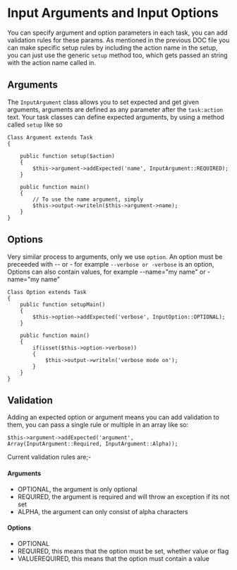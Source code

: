 Input Arguments and Input Options
=================================

You can specify argument and option parameters in each task, you can add validation rules for these params. As mentioned in the previous DOC file you can make specific setup rules by including the action name in the setup, you can just use the generic `setup` method too, which gets passed an string with the action name called in.

## Arguments

The `InputArgument` class allows you to set expected and get given arguments, arguments are defined as any parameter after the `task:action` text. Your task classes can define expected arguments, by using a method called `setup` like so

	Class Argument extends Task
	{

		public function setup($action)
		{
			$this->argument->addExpected('name', InputArgument::REQUIRED);
		}

		public function main()
		{
			// To use the name argument, simply
			$this->output->writeln($this->argument->name);
		}
	}

## Options

Very similar process to arguments, only we use `option`. An option must be preceeded with -- or - for example `--verbose or -verbose` is an option, Options can also contain values, for example --name="my name" or -name="my name"

	Class Option extends Task
	{
		public function setupMain()
		{
			$this->option->addExpected('verbose', InputOption::OPTIONAL);
		}

		public function main()
		{
			if(isset($this->option->verbose))
			{
				$this->output->writeln('verbose mode on');
			}
		}
	}

## Validation

Adding an expected option or argument means you can add validation to them, you can pass a single rule or multiple in an array like so:

	$this->argument->addExpected('argument', Array(InputArgument::Required, InputArgument::Alpha));

Current validation rules are;-

#### Arguments

 - OPTIONAL, the argument is only optional
 - REQUIRED, the argument is required and will throw an exception if its not set
 - ALPHA, the argument can only consist of alpha characters

#### Options

 - OPTIONAL
 - REQUIRED, this means that the option must be set, whether value or flag
 - VALUEREQUIRED, this means that the option must contain a value

